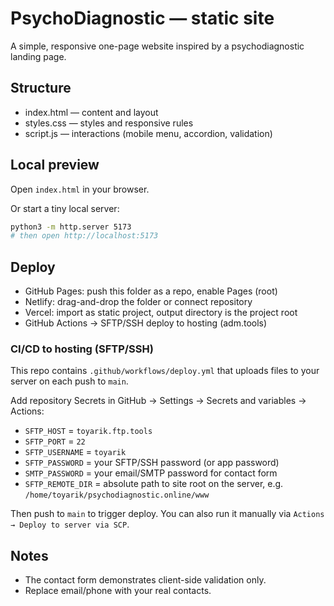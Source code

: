 # PsychoDiagnostic — static site

A simple, responsive one-page website inspired by a psychodiagnostic landing page.

## Structure

- index.html — content and layout
- styles.css — styles and responsive rules
- script.js — interactions (mobile menu, accordion, validation)

## Local preview

Open `index.html` in your browser.

Or start a tiny local server:

```bash
python3 -m http.server 5173
# then open http://localhost:5173
```

## Deploy

- GitHub Pages: push this folder as a repo, enable Pages (root)
- Netlify: drag-and-drop the folder or connect repository
- Vercel: import as static project, output directory is the project root
- GitHub Actions → SFTP/SSH deploy to hosting (adm.tools)

### CI/CD to hosting (SFTP/SSH)

This repo contains `.github/workflows/deploy.yml` that uploads files to your server on each push to `main`.

Add repository Secrets in GitHub → Settings → Secrets and variables → Actions:

- `SFTP_HOST` = `toyarik.ftp.tools`
- `SFTP_PORT` = `22`
- `SFTP_USERNAME` = `toyarik`
- `SFTP_PASSWORD` = your SFTP/SSH password (or app password)
- `SMTP_PASSWORD` = your email/SMTP password for contact form
- `SFTP_REMOTE_DIR` = absolute path to site root on the server, e.g. `/home/toyarik/psychodiagnostic.online/www`

Then push to `main` to trigger deploy. You can also run it manually via `Actions → Deploy to server via SCP`.

## Notes

- The contact form demonstrates client-side validation only.
- Replace email/phone with your real contacts.

